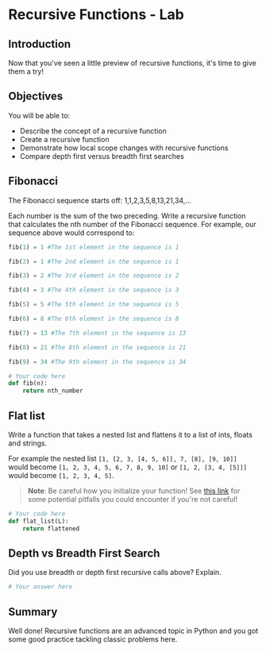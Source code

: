 
# Recursive Functions - Lab

## Introduction

Now that you've seen a little preview of recursive functions, it's time to give them a try!

## Objectives

You will be able to:

* Describe the concept of a recursive function
* Create a recursive function
* Demonstrate how local scope changes with recursive functions
* Compare depth first versus breadth first searches

## Fibonacci

The Fibonacci sequence starts off:
1,1,2,3,5,8,13,21,34,...

Each number is the sum of the two preceding. Write a recursive function that calculates the nth number of the Fibonacci sequence. For example, our sequence above would correspond to:

```python
fib(1) = 1 #The 1st element in the sequence is 1

fib(2) = 1 #The 2nd element in the sequence is 1

fib(3) = 2 #The 3rd element in the sequence is 2

fib(4) = 3 #The 4th element in the sequence is 3

fib(5) = 5 #The 5th element in the sequence is 5

fib(6) = 8 #The 6th element in the sequence is 8

fib(7) = 13 #The 7th element in the sequence is 13

fib(8) = 21 #The 8th element in the sequence is 21

fib(9) = 34 #The 9th element in the sequence is 34
```


```python
# Your code here
def fib(n):
    return nth_number
```

## Flat list

Write a function that takes a nested list and flattens it to a list of ints, floats and strings.

For example the nested list `[1, [2, 3, [4, 5, 6]], 7, [8], [9, 10]]` would become `[1, 2, 3, 4, 5, 6, 7, 8, 9, 10]` or `[1, 2, [3, 4, [5]]]` would become `[1, 2, 3, 4, 5]`.

> **Note**: Be careful how you initialize your function! See [this link](https://docs.quantifiedcode.com/python-anti-patterns/correctness/mutable_default_value_as_argument.html) for some potential pitfalls you could encounter if you're not careful!


```python
# Your code here
def flat_list(L):
    return flattened
```

## Depth vs Breadth First Search

Did you use breadth or depth first recursive calls above? Explain.


```python
# Your answer here
```

## Summary
Well done! Recursive functions are an advanced topic in Python and you got some good practice tackling classic problems here.
